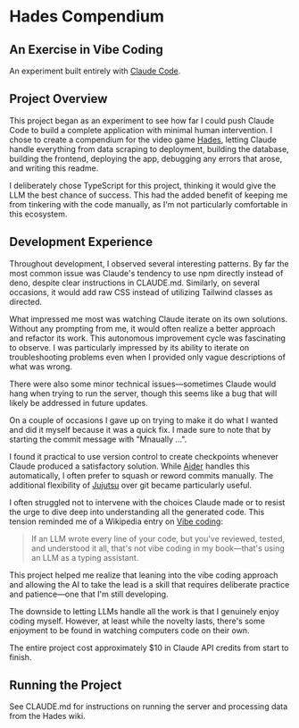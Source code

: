 # Hades Compendium

## An Exercise in Vibe Coding

An experiment built entirely with [Claude Code](https://ai-claude.net/code/).

## Project Overview

This project began as an experiment to see how far I could push Claude Code to
build a complete application with minimal human intervention. I chose to create
a compendium for the video game [Hades][Hades], letting Claude handle everything
from data scraping to deployment, building the database, building the frontend,
deploying the app, debugging any errors that arose, and writing this readme.

I deliberately chose TypeScript for this project, thinking it would give the LLM
the best chance of success. This had the added benefit of keeping me from
tinkering with the code manually, as I'm not particularly comfortable in this
ecosystem.

## Development Experience

Throughout development, I observed several interesting patterns. By far the most
common issue was Claude's tendency to use npm directly instead of deno, despite
clear instructions in CLAUDE.md. Similarly, on several occasions, it would add
raw CSS instead of utilizing Tailwind classes as directed.

What impressed me most was watching Claude iterate on its own solutions. Without
any prompting from me, it would often realize a better approach and refactor its
work. This autonomous improvement cycle was fascinating to observe. I was
particularly impressed by its ability to iterate on troubleshooting problems
even when I provided only vague descriptions of what was wrong.

There were also some minor technical issues—sometimes Claude would hang when
trying to run the server, though this seems like a bug that will likely be
addressed in future updates.

On a couple of occasions I gave up on trying to make it do what I wanted and did
it myself because it was a quick fix. I made sure to note that by starting the
commit message with "Mnaually ...".

I found it practical to use version control to create checkpoints whenever
Claude produced a satisfactory solution. While [Aider][Aider] handles this
automatically, I often prefer to squash or reword commits manually. The
additional flexibility of [Jujutsu] over git became particularly useful.

I often struggled not to intervene with the choices Claude made or to resist the
urge to dive deep into understanding all the generated code. This tension
reminded me of a Wikipedia entry on [Vibe coding][Vibe coding]:

> If an LLM wrote every line of your code, but you've reviewed, tested, and
> understood it all, that's not vibe coding in my book—that's using an LLM as a
> typing assistant.

This project helped me realize that leaning into the vibe coding approach and
allowing the AI to take the lead is a skill that requires deliberate practice
and patience—one that I'm still developing.

The downside to letting LLMs handle all the work is that I genuinely enjoy
coding myself. However, at least while the novelty lasts, there's some enjoyment
to be found in watching computers code on their own.

The entire project cost approximately $10 in Claude API credits from start to
finish.

## Running the Project

See CLAUDE.md for instructions on running the server and processing data from
the Hades wiki.

[Hades]: https://en.wikipedia.org/wiki/Hades_(video_game)
[Aider]: https://aider.chat/
[Jujutsu]: https://github.com/jj-vcs/jj
[Vibe coding]: https://en.wikipedia.org/wiki/Vibe_coding
